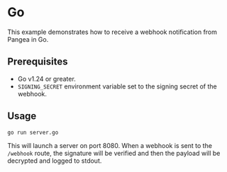 # Go

This example demonstrates how to receive a webhook notification from Pangea in
Go.

## Prerequisites

- Go v1.24 or greater.
- `SIGNING_SECRET` environment variable set to the signing secret of the
  webhook.

## Usage

```shell
go run server.go
```

This will launch a server on port 8080. When a webhook is sent to the `/webhook`
route, the signature will be verified and then the payload will be decrypted
and logged to stdout.
